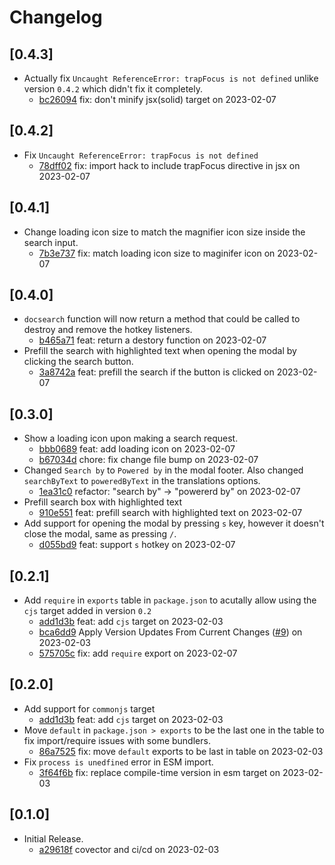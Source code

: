 # Changelog

## \[0.4.3]

- Actually fix `Uncaught ReferenceError: trapFocus is not defined` unlike version `0.4.2` which didn't fix it completely.
  - [bc26094](https://github.com/tauri-apps/meilisearch-docsearch/commit/bc26094eb9330edf7a4d03748d1e53aaa1e66b30) fix: don't minify jsx(solid) target on 2023-02-07

## \[0.4.2]

- Fix `Uncaught ReferenceError: trapFocus is not defined`
  - [78dff02](https://github.com/tauri-apps/meilisearch-docsearch/commit/78dff02b5cb4f97f971063e42d69d9d138d0cdd4) fix: import hack to include trapFocus directive in jsx on 2023-02-07

## \[0.4.1]

- Change loading icon size to match the magnifier icon size inside the search input.
  - [7b3e737](https://github.com/tauri-apps/meilisearch-docsearch/commit/7b3e737f567b7f433ba3c9079be50d968a7169f5) fix: match loading icon size to maginifer icon on 2023-02-07

## \[0.4.0]

- `docsearch` function will now return a method that could be called to destroy and remove the hotkey listeners.
  - [b465a71](https://github.com/tauri-apps/meilisearch-docsearch/commit/b465a7121febf0cd9df3bf9f14b84d1bbc6c6f7c) feat: return a destory function on 2023-02-07
- Prefill the search with highlighted text when opening the modal by clicking the search button.
  - [3a8742a](https://github.com/tauri-apps/meilisearch-docsearch/commit/3a8742a6cb685630457cc322c7047c58ffb77b42) feat: prefill the search if the button is clicked on 2023-02-07

## \[0.3.0]

- Show a loading icon upon making a search request.
  - [bbb0689](https://github.com/tauri-apps/meilisearch-docsearch/commit/bbb068909703981af9ab493205c293eb03af5897) feat: add loading icon on 2023-02-07
  - [b67034d](https://github.com/tauri-apps/meilisearch-docsearch/commit/b67034dea04e7988a0762575a55c191c34c25ec3) chore: fix change file bump on 2023-02-07
- Changed `Search by` to `Powered by` in the modal footer. Also changed `searchByText` to `poweredByText` in the translations options.
  - [1ea31c0](https://github.com/tauri-apps/meilisearch-docsearch/commit/1ea31c058fb9121c9112b61bffcac83a15f0ad34) refactor: "search by" -> "powererd by" on 2023-02-07
- Prefill search box with highlighted text
  - [910e551](https://github.com/tauri-apps/meilisearch-docsearch/commit/910e5515231252e39478338d6e13ac6f0d8d94b7) feat: prefill search with highlighted text on 2023-02-07
- Add support for opening the modal by pressing `s` key, however it doesn't close the modal, same as pressing `/`.
  - [d055bd9](https://github.com/tauri-apps/meilisearch-docsearch/commit/d055bd9e6bc9371978900bdf8a10908547a3e419) feat: support `s` hotkey on 2023-02-07

## \[0.2.1]

- Add `require` in `exports` table in `package.json` to acutally allow using the `cjs` target added in version `0.2`
  - [add1d3b](https://github.com/tauri-apps/meilisearch-docsearch/commit/add1d3b8fba49a5801f8fade9b1b9e8de3ec1e59) feat: add `cjs` target on 2023-02-03
  - [bca6dd9](https://github.com/tauri-apps/meilisearch-docsearch/commit/bca6dd918eff27ba9e960347aef0beda7e137a37) Apply Version Updates From Current Changes ([#9](https://github.com/tauri-apps/meilisearch-docsearch/pull/9)) on 2023-02-03
  - [575705c](https://github.com/tauri-apps/meilisearch-docsearch/commit/575705cacd45734f2b7d18ace965d26fe79188bb) fix: add `require` export on 2023-02-07

## \[0.2.0]

- Add support for `commonjs` target
  - [add1d3b](https://github.com/tauri-apps/meilisearch-docsearch/commit/add1d3b8fba49a5801f8fade9b1b9e8de3ec1e59) feat: add `cjs` target on 2023-02-03
- Move `default` in `package.json > exports` to be the last one in the table to fix import/require issues with some bundlers.
  - [86a7525](https://github.com/tauri-apps/meilisearch-docsearch/commit/86a7525286d470457170f3957ec59b8a28087aac) fix: move `default` exports to be last in table on 2023-02-03
- Fix `process is unedfined` error in ESM import.
  - [3f64f6b](https://github.com/tauri-apps/meilisearch-docsearch/commit/3f64f6b36fecb1544fa8ad9d9d43f507cd9d2c97) fix: replace compile-time version in esm target on 2023-02-03

## \[0.1.0]

- Initial Release.
  - [a29618f](https://github.com/tauri-apps/meilisearch-docsearch/commit/a29618fa5c9efa26dfcc99e68951609ecf35204e) covector and ci/cd on 2023-02-03
